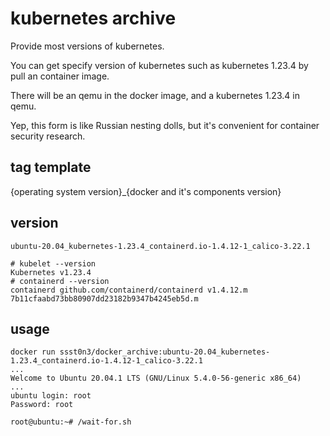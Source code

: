 # kubernetes archive

Provide most versions of kubernetes. 

You can get specify version of kubernetes such as kubernetes 1.23.4 by pull an container image.

There will be an qemu in the docker image, and a kubernetes 1.23.4 in qemu.

Yep, this form is like Russian nesting dolls, but it's convenient for container security research.

## tag template
{operating system version}_{docker and it's components version}

## version
`ubuntu-20.04_kubernetes-1.23.4_containerd.io-1.4.12-1_calico-3.22.1`

```
# kubelet --version
Kubernetes v1.23.4
# containerd --version
containerd github.com/containerd/containerd v1.4.12.m 7b11cfaabd73bb80907dd23182b9347b4245eb5d.m
```

## usage
```
docker run ssst0n3/docker_archive:ubuntu-20.04_kubernetes-1.23.4_containerd.io-1.4.12-1_calico-3.22.1
...
Welcome to Ubuntu 20.04.1 LTS (GNU/Linux 5.4.0-56-generic x86_64)
...
ubuntu login: root
Password: root

root@ubuntu:~# /wait-for.sh
```
